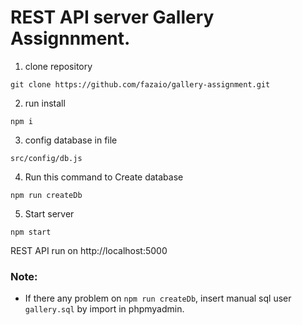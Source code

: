 # REST API server Gallery Assignnment.

1. clone repository
```
git clone https://github.com/fazaio/gallery-assignment.git
```
2. run install 
```
npm i
```

3. config database in file
```
src/config/db.js
```
4. Run this command to Create database
```
npm run createDb
```
5. Start server
```
npm start
```
REST API run on http://localhost:5000


### Note:
* If there any problem on `npm run createDb`, insert manual sql user `gallery.sql` by import in phpmyadmin.
